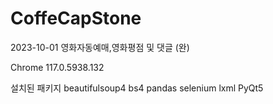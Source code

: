 # CoffeCapStone
2023-10-01 영화자동예매,영화평점 및 댓글 (완)

Chrome 117.0.5938.132

설치된 패키지 beautifulsoup4 bs4 pandas selenium lxml PyQt5
